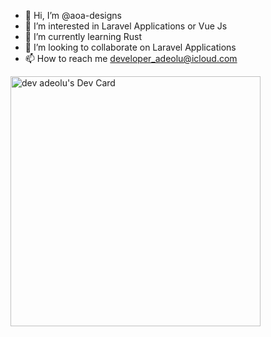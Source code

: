 - 👋 Hi, I’m @aoa-designs
- 👀 I’m interested in Laravel Applications or Vue Js
- 🌱 I’m currently learning Rust
- 💞️ I’m looking to collaborate on Laravel Applications
- 📫 How to reach me developer_adeolu@icloud.com

<a href="https://app.daily.dev/dev_adeolu"><img src="https://api.daily.dev/devcards/0598f7008c6d47c98d5a9fbce5ea73b2.png?r=01z" width="400" alt="dev adeolu's Dev Card"/></a>
<!---
aoa-designs/aoa-designs is a ✨ special ✨ repository because its `README.md` (this file) appears on your GitHub profile.
You can click the Preview link to take a look at your changes.
--->
